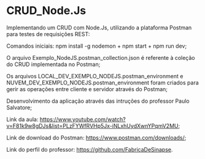 # CRUD_Node.Js
Implementando um CRUD com Node.Js, utilizando a plataforma Postman para testes de requisições REST:

Comandos iniciais: npm install -g nodemon + npm start + npm run dev;

O arquivo Exemplo_NodeJS.postman_collection.json é referente à coleção do CRUD implementada no Postman;

Os arquivos LOCAL_DEV_EXEMPLO_NODEJS.postman_environment e NUVEM_DEV_EXEMPLO_NODEJS.postman_environment foram criados para gerir as operações entre cliente e servidor através do Postman;

Desenvolvimento da aplicação através das intruções do professor Paulo Salvatore;

Link da aula: https://www.youtube.com/watch?v=F81k9w8gDJs&list=PLzFYWfRVHp5Jx-iNLxhUydXwnYPqmV2MU;

Link de download do Postman: https://www.postman.com/downloads/;

Link do perfil do professor: https://github.com/FabricaDeSinapse.
